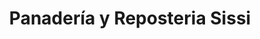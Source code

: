 ---
title: "Panadería y Reposteria Sissi"
url: /guacimo/panaderia-y-reposteria-sissi/
shop: Bäckerei
---